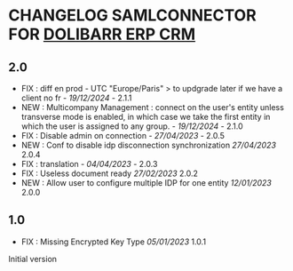 # CHANGELOG SAMLCONNECTOR FOR [DOLIBARR ERP CRM](https://www.dolibarr.org)

## 2.0
- FIX : diff en prod - UTC "Europe/Paris" > to updgrade later if we have a client no fr - *19/12/2024* - 2.1.1
- NEW : Multicompany Management : connect on the user's entity unless transverse mode is enabled, in which case we take the first entity in which the user is assigned to any group. - *19/12/2024* - 2.1.0
- FIX : Disable admin on connection - *27/04/2023* - 2.0.5
- NEW : Conf to disable idp disconnection synchronization *27/04/2023* 2.0.4
- FIX : translation - *04/04/2023* - 2.0.3
- FIX : Useless document ready *27/02/2023* 2.0.2
- NEW : Allow user to configure multiple IDP for one entity *12/01/2023* 2.0.0

## 1.0
- FIX : Missing Encrypted Key Type *05/01/2023* 1.0.1

Initial version
